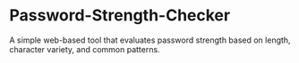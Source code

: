 # Password-Strength-Checker
A simple web-based tool that evaluates password strength based on length, character variety, and common patterns.